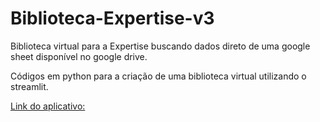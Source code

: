 # Biblioteca-Expertise-v3
 Biblioteca virtual para a Expertise buscando dados direto de uma google sheet disponível no google drive.

 Códigos em python para a criação de uma biblioteca virtual utilizando o streamlit.

 
 [Link do aplicativo:](https://biblioteca-expertise-v3-c7ohzmhfpy38fdckp4cgtu.streamlit.app/)
